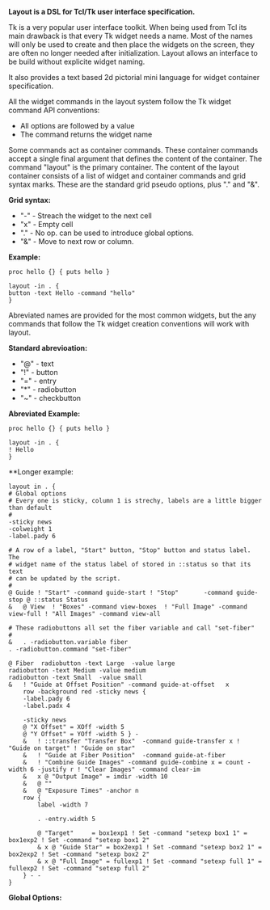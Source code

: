 
**Layout is a DSL for Tcl/Tk user interface specification.**

Tk is a very popular user interface toolkit.  When being used from Tcl its main
drawback is that every Tk widget needs a name.  Most of the names will only be
used to create and then place the widgets on the screen, they are often no
longer needed after initialization.  Layout allows an interface to be build
without explicite widget naming.

It also provides a text based 2d pictorial mini language for widget container
specification.

All the widget commands in the layout system follow the Tk widget command API
conventions:

  * All options are followed by a value
  * The command returns the widget name

Some commands act as container commands.  These container commands accept a
single final argument that defines the content of the container.  The command
"layout" is the primary container.  The content of the layout container
consists of a list of widget and container commands and grid syntax marks.
These are the standard grid pseudo options, plus "." and "&".

**Grid syntax:**

 * "-" - Streach the widget to the next cell
 * "x" - Empty cell
 * "." - No op.  can be used to introduce global options.
 * "&" - Move to next row or column.

**Example:**

    proc hello {} { puts hello } 

    layout -in . {
	button -text Hello -command "hello"
    }

Abreviated names are provided for the most common widgets, but the any commands
that follow the Tk widget creation conventions will work with layout.

**Standard abrevioation:**

  * "@" - text
  * "!" - button
  * "=" - entry
  * "*" - radiobutton
  * "~" - checkbutton

**Abreviated Example:**

    proc hello {} { puts hello } 

    layout -in . {
	! Hello
    }

**Longer example:

    layout in . {
	# Global options
	# Every one is sticky, column 1 is strechy, labels are a little bigger than default
	#
	-sticky news
	-colweight 1
	-label.pady 6

	# A row of a label, "Start" button, "Stop" button and status label.  The
	# widget name of the status label of stored in ::status so that its text
	# can be updated by the script.
	#
	@ Guide ! "Start" -command guide-start ! "Stop"       -command guide-stop @ ::status Status
	&   @ View  ! "Boxes" -command view-boxes  ! "Full Image" -command view-full ! "All Images" -command view-all

	# These radiobuttons all set the fiber variable and call "set-fiber"
	#
	&   . -radiobutton.variable fiber
	. -radiobutton.command "set-fiber"

	@ Fiber  radiobutton -text Large  -value large
	radiobutton -text Medium -value medium
	radiobutton -text Small  -value small
	&   ! "Guide at Offset Position" -command guide-at-offset   x
	    row -background red -sticky news {
	    -label.pady 6
		-label.padx 4

		-sticky news
		@ "X Offset" = XOff -width 5
		@ "Y Offset" = YOff -width 5 } -
		&   ! ::transfer "Transfer Box"  -command guide-transfer x ! "Guide on target" ! "Guide on star"
		&   ! "Guide at Fiber Position"  -command guide-at-fiber
		&   ! "Combine Guide Images" -command guide-combine x = count -width 6 -justify r ! "Clear Images" -command clear-im
		&   x @ "Output Image" = imdir -width 10
		&   @ ""
		&   @ "Exposure Times" -anchor n
		row {
		    label -width 7

		    . -entry.width 5

		    @ "Target"     = box1exp1 ! Set -command "setexp box1 1" = box1exp2 ! Set -command "setexp box1 2"
		    & x @ "Guide Star" = box2exp1 ! Set -command "setexp box2 1" = box2exp2 ! Set -command "setexp box2 2"
		    & x @ "Full Image" = fullexp1 ! Set -command "setexp full 1" = fullexp2 ! Set -command "setexp full 2"
		} - -
    }

**Global Options:**


